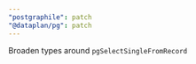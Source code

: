 ```yaml
---
"postgraphile": patch
"@dataplan/pg": patch
---
```


Broaden types around `pgSelectSingleFromRecord`
